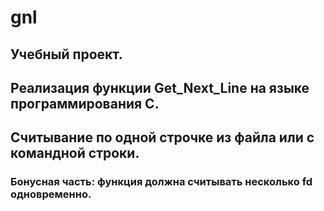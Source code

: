 # gnl
## Учебный проект.
## Реализация функции Get_Next_Line на языке программирования C.
## Считывание по одной строчке из файла или с командной строки.
### Бонусная часть: функция должна считывать несколько fd одновременно.
